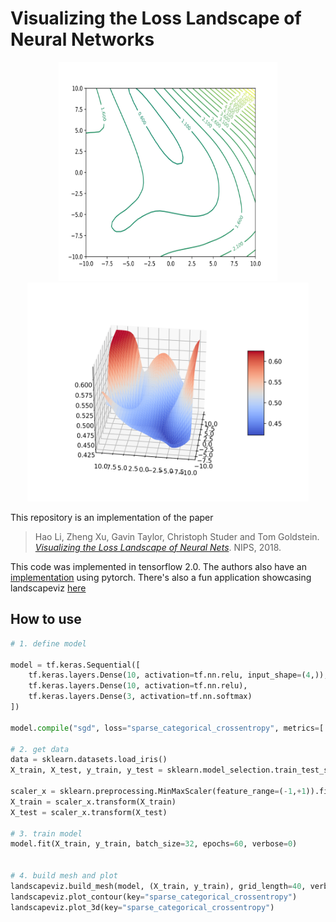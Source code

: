 # Visualizing the Loss Landscape of Neural Networks

<p align="center">
  <img width="350" height="350" src="/docs/img/countour.svg">
  <img width="450" height="350" src="/docs/img/surface_hinge.svg">
</p>

This repository is an implementation of the paper

> Hao Li, Zheng Xu, Gavin Taylor, Christoph Studer and Tom Goldstein. [*Visualizing the Loss Landscape of Neural Nets*](https://arxiv.org/abs/1712.09913). NIPS, 2018.

This code was implemented in tensorflow 2.0. The authors also have an [implementation](https://github.com/tomgoldstein/loss-landscape) using pytorch.
There's also a fun application showcasing landscapeviz [here](https://landscapeviz.herokuapp.com/)

## How to use
```python
# 1. define model

model = tf.keras.Sequential([
	tf.keras.layers.Dense(10, activation=tf.nn.relu, input_shape=(4,)),  # input shape required
	tf.keras.layers.Dense(10, activation=tf.nn.relu),
	tf.keras.layers.Dense(3, activation=tf.nn.softmax)
])

model.compile("sgd", loss="sparse_categorical_crossentropy", metrics=['sparse_categorical_accuracy', 'categorical_hinge'])

# 2. get data
data = sklearn.datasets.load_iris()
X_train, X_test, y_train, y_test = sklearn.model_selection.train_test_split(data["data"], data["target"], test_size=0.25, random_state=seed)

scaler_x = sklearn.preprocessing.MinMaxScaler(feature_range=(-1,+1)).fit(X_train)
X_train = scaler_x.transform(X_train)
X_test = scaler_x.transform(X_test)

# 3. train model
model.fit(X_train, y_train, batch_size=32, epochs=60, verbose=0)


# 4. build mesh and plot
landscapeviz.build_mesh(model, (X_train, y_train), grid_length=40, verbose=0)
landscapeviz.plot_contour(key="sparse_categorical_crossentropy")
landscapeviz.plot_3d(key="sparse_categorical_crossentropy")
```


